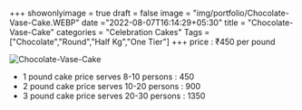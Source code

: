 +++
showonlyimage = true
draft = false
image = "img/portfolio/Chocolate-Vase-Cake.WEBP"
date ="2022-08-07T16:14:29+05:30"
title = "Chocolate-Vase-Cake"
categories = "Celebration Cakes"
Tags = ["Chocolate","Round","Half Kg","One Tier"]
+++
price : ₹450 per pound
<!--more-->
![Chocolate-Vase-Cake](/img/portfolio/Chocolate-Vase-Cake.WEBP)
* 1 pound cake price serves 8-10 persons : 450
* 2 pound cake price serves 10-20 persons : 900
* 3 pound cake price serves 20-30 persons : 1350
